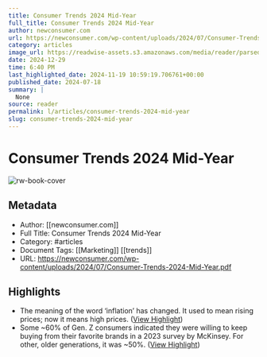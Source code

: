 ```yaml
---
title: Consumer Trends 2024 Mid-Year
full_title: Consumer Trends 2024 Mid-Year
author: newconsumer.com
url: https://newconsumer.com/wp-content/uploads/2024/07/Consumer-Trends-2024-Mid-Year.pdf
category: articles
image_url: https://readwise-assets.s3.amazonaws.com/media/reader/parsed_document_assets/195881974/djQN_brlVHMPPrc_kEmCP2w5QLQr9YHBJ0HkDT7b5hY-cove_89UcwbK.png
date: 2024-12-29
time: 6:40 PM
last_highlighted_date: 2024-11-19 10:59:19.706761+00:00
published_date: 2024-07-18
summary: |
  None
source: reader
permalink: l/articles/consumer-trends-2024-mid-year
slug: consumer-trends-2024-mid-year
---
```

# Consumer Trends 2024 Mid-Year

![rw-book-cover](https://readwise-assets.s3.amazonaws.com/media/reader/parsed_document_assets/195881974/djQN_brlVHMPPrc_kEmCP2w5QLQr9YHBJ0HkDT7b5hY-cove_89UcwbK.png)

## Metadata
- Author: [[newconsumer.com]]
- Full Title: Consumer Trends 2024 Mid-Year
- Category: #articles
- Document Tags: [[Marketing]] [[trends]] 
- URL: https://newconsumer.com/wp-content/uploads/2024/07/Consumer-Trends-2024-Mid-Year.pdf

## Highlights
- The meaning of the word ‘inflation’ has changed. It used to mean rising prices; now it means high prices. ([View Highlight](https://read.readwise.io/read/01jd2135wvj9m6t31xxag24rr1))
- Some ~60% of Gen. Z consumers indicated they were willing to keep buying from their favorite brands in a 2023 survey by McKinsey.
  For other, older generations, it was ~50%. ([View Highlight](https://read.readwise.io/read/01jd217a9mdcj9mwf3v8j6scxa))


